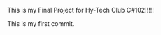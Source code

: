 This is my Final Project for Hy-Tech Club C#102!!!!!

This is my first commit. 















































